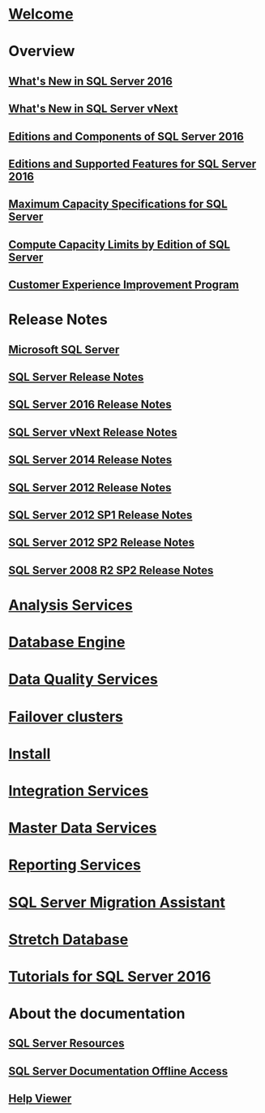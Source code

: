 # [Welcome](sql-server-technical-documentation.md)

# Overview
## [What's New in SQL Server 2016](what-s-new-in-sql-server-2016.md)
## [What's New in SQL Server vNext](what-s-new-in-sql-server-vnext.md)
## [Editions and Components of SQL Server 2016](editions-and-components-of-sql-server-2016.md)
## [Editions and Supported Features for SQL Server 2016](editions-and-supported-features-for-sql-server-2016.md)
## [Maximum Capacity Specifications for SQL Server](maximum-capacity-specifications-for-sql-server.md)
## [Compute Capacity Limits by Edition of SQL Server](compute-capacity-limits-by-edition-of-sql-server.md)
## [Customer Experience Improvement Program](customer-experience-improvement-program-for-sql-server-data-tools.md)

# Release Notes

## [Microsoft SQL Server](../release-notes/microsoft-sql-server.md)
## [SQL Server Release Notes](../release-notes/sql-server-release-notes.md)
## [SQL Server 2016 Release Notes](sql-server-2016-release-notes.md)
## [SQL Server vNext Release Notes](sql-server-vnext-release-notes.md)

## [SQL Server 2014 Release Notes](../release-notes/sql-server-2014-release-notes.md)
## [SQL Server 2012 Release Notes](../release-notes/sql-server-2012-release-notes.md)
## [SQL Server 2012 SP1 Release Notes](../release-notes/sql-server-2012-sp1-release-notes.md)
## [SQL Server 2012 SP2 Release Notes](../release-notes/sql-server-2012-sp2-release-notes.md)
## [SQL Server 2008 R2 SP2 Release Notes](../release-notes/sql-server-2008-r2-sp2-release-notes.md)

# [Analysis Services](../analysis-services/index.md)
# [Database Engine](../database-engine/index.md)
# [Data Quality Services](../data-quality-services/index.md)
# [Failover clusters](failover-clusters/toc.md)
# [Install](install/toc.md)
# [Integration Services](../integration-services/index.md)
# [Master Data Services](../master-data-services/index.md)
# [Reporting Services](../reporting-services/index.md)
# [SQL Server Migration Assistant](../ssma/index.md)
# [Stretch Database](stretch-database/toc.md)
# [Tutorials for SQL Server 2016](tutorials-for-sql-server-2016.md)

# About the documentation
## [SQL Server Resources](sql-server-resources.md)
## [SQL Server Documentation Offline Access](sql-server-documentation-offline-access.md)
## [Help Viewer](../release-notes/sql-server-help-installation.md)
